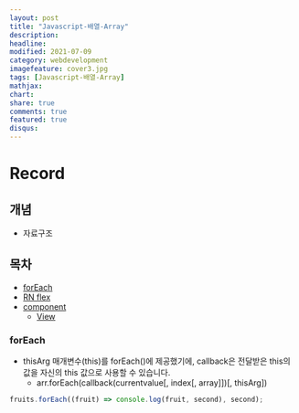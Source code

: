 ```yaml
---
layout: post
title: "Javascript-배열-Array"
description: 
headline: 
modified: 2021-07-09
category: webdevelopment
imagefeature: cover3.jpg
tags: [Javascript-배열-Array]
mathjax: 
chart: 
share: true
comments: true
featured: true
disqus:
---
```


# Record
## 개념
- 자료구조

## 목차
- [forEach](#forEach)
- [RN flex](#rn-flex)
- [component](#component)
    - [View](#view)


### forEach
- thisArg 매개변수(this)를 forEach()에 제공했기에, callback은 전달받은 this의 값을 자신의 this 값으로 사용할 수 있습니다. 
    - arr.forEach(callback(currentvalue[, index[, array]])[, thisArg])
```JavaScript
fruits.forEach((fruit) => console.log(fruit, second), second);
````
